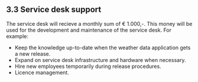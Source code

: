 ## 3.3 Service desk support

The service desk will recieve a monthly sum of € 1.000,-. This money will be used for the development and maintenance of the service desk. For example:

- Keep the knowledge up-to-date when the weather data application gets a new release.
- Expand on service desk infrastructure and hardware when necessary.
- Hire new employees temporarily during release procedures.
- Licence management.

